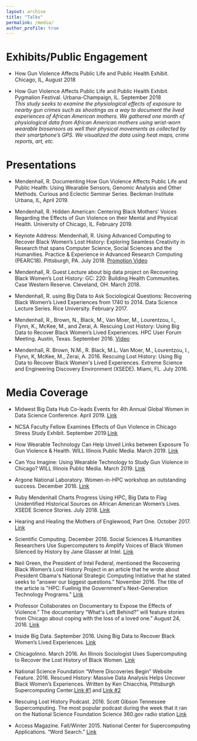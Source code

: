 ```yaml
---
layout: archive
title: "Talks"
permalink: /media/
author_profile: true
---
```

# Exhibits/Public Engagement

- How Gun Violence Affects Public Life and Public Health Exhibit. Chicago, IL, August 2018 

- How Gun Violence Affects Public Life and Public Health Exhibit. Pygmalion Festival. Urbana-Champaign, IL. September 2018<br/>  *This study seeks to examine the physiological effects of exposure to nearby gun crimes such as shootings as a way to document the lived experiences of African American mothers. We gathered one month of physiological data from African American mothers using wrist-worn wearable biosensors as well their physical movements as collected by their smartphone’s GPS. We visualized the data using heat maps, crime reports, art, etc.*


# Presentations

- Mendenhall, R. Documenting How Gun Violence Affects Public Life and Public Health: Using 
Wearable Sensors, Genomic Analysis and Other Methods. Curious and Eclectic Seminar Series. Beckman Institute Urbana, IL, April 2019.

- Mendenhall, R. Hidden American: Centering Black Mothers’ Voices Regarding the Effects of 
Gun Violence on their Mental and Physical Health. University of Chicago, IL. February 2019.

- Keynote Address: Mendenhall, R.  Using Advanced Computing to Recover Black Women’s Lost History: Exploring Seamless Creativity in Research that spans Computer Science, Social Sciences and the Humanities. Practice \& Experience in Advanced Research Computing (PEARC18). Pittsburgh, PA. July 2018. [Promotion Video](https://www.youtube.com/watch?v=lToKi57dUtg)

- Mendenhall, R. Guest Lecture about big data project on Recovering Black Women’s Lost History: GC: 220: Building Health Communities. Case Western Reserve. Cleveland, OH. March 2018.

- Mendenhall, R. using Big Data to Ask Sociological Questions: Recovering Black Women’s Lived Experiences from 1740 to 2014. Data Science Lecture Series. Rice University. February 2017.

- Mendenhall, R., Brown, N., Black, M., Van Moer, M., Lourentzou, I., Flynn, K., McKee, M., and Zerai, A. Rescuing Lost History: Using Big Data to Recover Black Women’s Lived Experiences. HPC User Forum Meeting. Austin, Texas. September 2016. [Video](https://www.youtube.com/watch?v=Xfr3r47QAeg)

- Mendenhall, R. Brown, N.M., R. Black, M.L. Van Moer, M., Lourentzou, I., Flynn, K, McKee, 
M., Zerai, A. 2016. Rescuing Lost History: Using Big Data to Recover Black Women's Lived Experiences. Extreme Science and Engineering Discovery Environment (XSEDE). Miami, FL. July 2016.


# Media Coverage

- Midwest Big Data Hub Co-leads Events for 4th Annual Global Women in Data Science Conference. April 2019. [Link](http://midwestbigdatahub.org/category/events/)

- NCSA Faculty Fellow Examines Effects of Gun Violence in Chicago Stress Study Exhibit. September 2019.[Link](http://www.ncsa.illinois.edu/news/story/ncsa_faculty_fellow_examines_effects_of_gun_violence_in_chicago_stress_stud)

- How Wearable Technology Can Help Unveil Links between Exposure To Gun Violence \& Health. WILL Illinois Public Media. March 2019. [Link](https://will.illinois.edu/news/story/how-wearable-technology-can-help-unveil-links-between-exposure-to-gun-viole)

- Can You Imagine: Using Wearable Technology to Study Gun Violence in Chicago? WILL Illinois Public Media. March 2019. [Link](http://www.ncsa.illinois.edu/news/story/can_you_imagine_using_wearable_technology_to_study_gun_violence_in_chicago)

- Argone National Laboratory. Women-in-HPC workshop an outstanding success. December 2018. [Link](https://www.anl.gov/mcs/article/womeninhpc-workshop-an-outstanding-success)

- Ruby Mendenhall Charts Progress Using HPC, Big Data to Flag Unidentified Historical Sources on African American Women’s Lives. XSEDE Science Stories. July 2018. [Link](https://www.xsede.org/news/science-stories/-/asset_publisher/9JovW1UTN10Q/content/ruby-mendenhall-charts-progress-using-hpc-big-data-to-flag-unidentified-historical-sources\\-on-african-american-women%E2%80%99s-lives/10165)

- Hearing and Healing the Mothers of Englewood, Part One. October 2017. [Link](http://storied.illinois.edu/ruby/)

- Scientific Computing. December 2016. Social Sciences & Humanities Researchers Use Supercomputers to Amplify Voices of Black Women Silenced by History by Jane Glasser at Intel. [Link](http://www.scientificcomputing.com/article/2016/12/social-sciences-humanities-researchers-use-supercomputers-amplify-voices-black-women-silenced)

- Neil Green, the President of Intel Federal, mentioned the Recovering Black Women’s Lost History Project in an article that he wrote about President Obama's National Strategic Computing Initiative that he stated seeks to "answer our biggest questions." November 2016. The title of the article is "HPC: Fuelinig the Government's Next-Generation Technology Programs."  [Link](https://fcw.com/articles/2016/11/08/comment-hpc-intel.aspx)

- Professor Collaborates on Documentary to Expose the Effects of Violence.” The documentary “What's Left Behind?” will feature stories from Chicago about coping with the loss of a loved one.” August 24, 2016. [Link](http://www.las.illinois.edu/news/article/?id=18888&/news/news/2016/whatsleftbehind16/)

- Inside Big Data. September 2016. Using Big Data to Recover Black Women’s Lived Experiences. [Link](http://insidebigdata.com/2016/09/20/rescuing-lost-history-using-big-data-to-recover-black-womens-lived-experiences/)

- ChicagoInno. March 2016.  An Illinois Sociologist Uses Supercomputing to Recover the Lost History of Black Women. [Link](http://chicagoinno.streetwise.co/2016/03/16/a-supercomputer-helps-uiuc-researchers-recover-lost-history/)

- National Science Foundation “Where Discoveries Begin” Website Feature. 2016. Rescued History: Massive Data Analysis Helps Uncover Black Women’s Experiences. Written by Ken Chiacchia, Pittsburgh Supercomputing Center.[Link #1](https://www.nsf.gov/discoveries/disc_summ.jsp?cntn_id=137797) and [Link #2](http://www.nsf.gov/discoveries/disc_summ.jsp?cntn_id=137797)

- Rescuing Lost History Podcast. 2016. Scott Gibson Tennessee Supercomputing.
The most popular podcast during the week that it ran on the National Science Foundation Science 360.gov radio station
[Link](https://soundcloud.com/tennessee-supercomputing/recovering-lost-history)

- Access Magazine. Fall/Winter 2015. National Center for Supercomputing Applications. “Word Search.” [Link](http://www.ncsa.illinois.edu/news/story/word_search)

